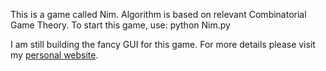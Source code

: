 This is a game called Nim. Algorithm is based on relevant 
Combinatorial Game Theory. To start this game, use:
      python Nim.py

I am still building the fancy GUI for this game.
For more details please visit my [personal website](http://zhiweijia.net).
